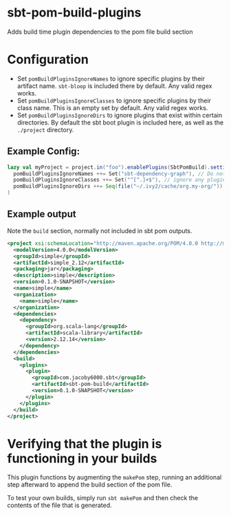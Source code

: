 # sbt-pom-build-plugins
Adds build time plugin dependencies to the pom file build section


# Configuration

* Set `pomBuildPluginsIgnoreNames` to ignore specific plugins by their artifact name. `sbt-bloop` is included there by default. Any valid regex works.
* Set `pomBuildPluginsIgnoreClasses` to ignore specific plugins by their class name. This is an empty set by default.  Any valid regex works.
* Set `pomBuildPluginsIgnoreDirs` to ignore plugins that exist within certain directories.  By default the sbt boot plugin is included here, as well as the `./project` directory.

## Example Config:
```sbt
lazy val myProject = project.in("foo").enablePlugins(SbtPomBuild).settings(
  pomBuildPluginsIgnoreNames ++= Set("sbt-dependency-graph"), // Do not include sbt-dependency-graph in the pom build plugins list
  pomBuildPluginsIgnoreClasses ++= Set("^[^.]+$"), // ignore any plugins if its package has no dots (its in the root project).
  pomBuildPluginsIgnoreDirs ++= Seq(file("~/.ivy2/cache/org.my-org/")) // Do not include any ivy dependencies from `org.my-org` in the pom build plugins list
)
```

## Example output

Note the `build` section, normally not included in sbt pom outputs.

```xml
<project xsi:schemaLocation="http://maven.apache.org/POM/4.0.0 http://maven.apache.org/xsd/maven-4.0.0.xsd" xmlns:xsi="http://www.w3.org/2001/XMLSchema-instance" xmlns="http://maven.apache.org/POM/4.0.0">
  <modelVersion>4.0.0</modelVersion>
  <groupId>simple</groupId>
  <artifactId>simple_2.12</artifactId>
  <packaging>jar</packaging>
  <description>simple</description>
  <version>0.1.0-SNAPSHOT</version>
  <name>simple</name>
  <organization>
    <name>simple</name>
  </organization>
  <dependencies>
    <dependency>
      <groupId>org.scala-lang</groupId>
      <artifactId>scala-library</artifactId>
      <version>2.12.14</version>
    </dependency>
  </dependencies>
  <build>
    <plugins>
      <plugin>
        <groupId>com.jacoby6000.sbt</groupId>
        <artifactId>sbt-pom-build</artifactId>
        <version>0.1.0-SNAPSHOT</version>
      </plugin>
    </plugins>
  </build>
</project>
```

# Verifying that the plugin is functioning in your builds
This plugin functions by augmenting the `makePom` step, running an additional step afterward to append the build section
of the pom file.

To test your own builds, simply run `sbt makePom` and then check the contents of the file that is generated.
